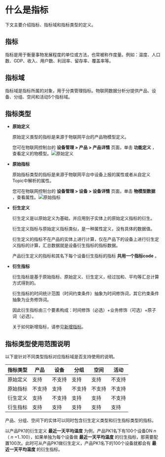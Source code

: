 什么是指标 
==========================

下文主要介绍指标、指标域和指标类型的定义。

指标 
-----------------------

指标是用于衡量事物发展程度的单位或方法，也常被称作度量。例如：温度、人口数、GDP、收入、用户数、利润率、留存率、覆盖率等。

指标域 
------------------------

指标域是指标所属的对象，用于分类管理指标。物联网数据分析分提供产品、设备、分组、空间和活动5个指标域。

指标类型 
-------------------------

* **原始定义** 

  原始定义类型的指标是来源于物联网平台的产品物模型定义。

  您可在物联网控制台的 **设备管理 \> 产品 \> 产品详情** 页面，单击 **功能定义** ，查看定义的物模型。![原始定义](//static-aliyun-doc.oss-cn-hangzhou.aliyuncs.com/assets/img/zh-CN/4488433061/p170984.png)
  

* **原始指标** 

  原始指标类型的指标是来源于物联网平台中设备上报的属性或者从自定义Topic中解析的属性。

  您可在物联网控制台的 **设备管理 \> 设备 \> 设备详情** 页面，单击 **物模型数据** ，查看属性。![原始指标](//static-aliyun-doc.oss-cn-hangzhou.aliyuncs.com/assets/img/zh-CN/4488433061/p170987.png)
  

* **衍生定义** 

  衍生定义是以原始定义为基础，并应用到子实体上的原始定义指标的衍生。

  衍生定义指标与原始定义指标类似，是一种属性定义，没有具体的数据值。

  衍生定义的指标不在产品的实体上进行计算，仅在产品下的设备上进行衍生定义指标的计算，汇总数据就是设备衍生指标的指标数据。

  产品衍生定义的指标和其名下每个设备衍生指标的指标 **共用一个指标code** 。
  

* **衍生指标** 

  衍生指标是基于原始指标、原始定义、衍生定义，经过加和、平均等汇总计算方式得到的。

  衍生指标的时间统计范围（时间约束条件）抽象为时间修饰词，其它约束条件抽象为业务修饰词。

  因此衍生指标由三个要素构成：时间修饰（必选）+业务修饰（可选）+原子词（必选）。

  关于如何新增指标，请参见[新增指标]()。
  




指标类型使用范围说明 
-------------------------------

以下是针对不同类型指标对应指标域是否支持使用的说明。


| 指标类型 | 产品  | 设备  | 分组  | 空间  | 活动  |
|------|-----|-----|-----|-----|-----|
| 原始定义 | 支持  | 不支持 | 支持  | 支持  | 不支持 |
| 原始指标 | 不支持 | 支持  | 不支持 | 不支持 | 不支持 |
| 衍生定义 | 支持  | 不支持 | 支持  | 支持  | 不支持 |
| 衍生指标 | 支持  | 支持  | 支持  | 支持  | 支持  |



产品、分组、空间下的实体可以同时包含衍生定义类型和衍生指标类型的指标。

以产品PK1的衍生定义 **最近一天平均温度** 为例，产品PK1名下有100个设备DN *n* （ *n* =1..100），如果单独为每个设备做 **最近一天平均温度** 的衍生指标，那需要配置100次。此时可从产品PK1做衍生定义，产品PK1名下的100个设备就都会有 **最近一天平均温度** 的衍生指标。
